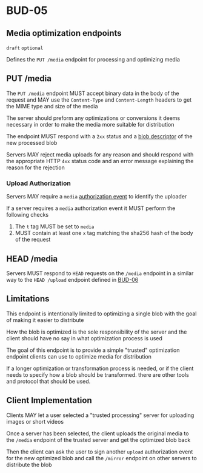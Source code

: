 # BUD-05

## Media optimization endpoints

`draft` `optional`

Defines the `PUT /media` endpoint for processing and optimizing media

## PUT /media

The `PUT /media` endpoint MUST accept binary data in the body of the request and MAY use the `Content-Type` and `Content-Length` headers to get the MIME type and size of the media

The server should preform any optimizations or conversions it deems necessary in order to make the media more suitable for distribution

The endpoint MUST respond with a `2xx` status and a [blob descriptor](./02.md#blob-descriptor) of the new processed blob

Servers MAY reject media uploads for any reason and should respond with the appropriate HTTP `4xx` status code and an error message explaining the reason for the rejection

### Upload Authorization

Servers MAY require a `media` [authorization event](./02.md#upload-authorization-required) to identify the uploader

If a server requires a `media` authorization event it MUST perform the following checks

1. The `t` tag MUST be set to `media`
2. MUST contain at least one `x` tag matching the sha256 hash of the body of the request

## HEAD /media

Servers MUST respond to `HEAD` requests on the `/media` endpoint in a similar way to the `HEAD /upload` endpoint defined in [BUD-06](./06.md)

## Limitations

This endpoint is intentionally limited to optimizing a single blob with the goal of making it easier to distribute

How the blob is optimized is the sole responsibility of the server and the client should have no say in what optimization process is used

The goal of this endpoint is to provide a simple "trusted" optimization endpoint clients can use to optimize media for distribution

If a longer optimization or transformation process is needed, or if the client needs to specify how a blob should be transformed. there are other tools and protocol that should be used.

## Client Implementation

Clients MAY let a user selected a "trusted processing" server for uploading images or short videos

Once a server has been selected, the client uploads the original media to the `/media` endpoint of the trusted server and get the optimized blob back

Then the client can ask the user to sign another `upload` authorization event for the new optimized blob and call the `/mirror` endpoint on other servers to distribute the blob

